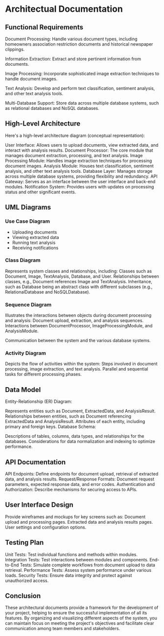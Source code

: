 # Architectual Documentation

## Functional Requirements

Document Processing: Handle various document types, including homeowners association restriction documents and historical newspaper clippings.

Information Extraction: Extract and store pertinent information from documents.

Image Processing: Incorporate sophisticated image extraction techniques to handle document images.

Text Analysis: Develop and perform text classification, sentiment analysis, and other text analysis tools.

Multi-Database Support: Store data across multiple database systems, such as relational databases and NoSQL databases.

## High-Level Architecture

Here's a high-level architecture diagram (conceptual representation):

User Interface: Allows users to upload documents, view extracted data, and interact with analysis results.
Document Processor: The core module that manages document extraction, processing, and text analysis.
Image Processing Module: Handles image extraction techniques for processing document images.
Analysis Module: Houses text classification, sentiment analysis, and other text analysis tools.
Database Layer: Manages storage across multiple database systems, providing flexibility and redundancy.
API Gateway: Serves as an interface between the user interface and back-end modules.
Notification System: Provides users with updates on processing status and other significant events.

## UML Diagrams

### Use Case Diagram

- Uploading documents
- Viewing extracted data
- Running text analysis
- Receiving notifications

### Class Diagram

Represents system classes and relationships, including:
Classes such as Document, Image, TextAnalysis, Database, and User.
Relationships between classes, e.g., Document references Image and TextAnalysis.
Inheritance, such as Database being an abstract class with different subclasses (e.g., RelationalDatabase and NoSQLDatabase).

### Sequence Diagram

Illustrates the interactions between objects during document processing and analysis:
Document upload, extraction, and analysis sequences.
Interactions between DocumentProcessor, ImageProcessingModule, and AnalysisModule.

Communication between the system and the various database systems.

### Activity Diagram

Depicts the flow of activities within the system:
Steps involved in document processing, image extraction, and text analysis.
Parallel and sequential tasks for different processing phases.

## Data Model

Entity-Relationship (ER) Diagram:

Represents entities such as Document, ExtractedData, and AnalysisResult.
Relationships between entities, such as Document referencing ExtractedData and AnalysisResult.
Attributes of each entity, including primary and foreign keys.
Database Schema:

Descriptions of tables, columns, data types, and relationships for the databases.
Considerations for data normalization and indexing to optimize performance.

## API Documentation

API Endpoints: Define endpoints for document upload, retrieval of extracted data, and analysis results.
Request/Response Formats: Document request parameters, expected response data, and error codes.
Authentication and Authorization: Describe mechanisms for securing access to APIs.

## User Interface Design

Provide wireframes and mockups for key screens such as:
Document upload and processing pages.
Extracted data and analysis results pages.
User settings and configuration options.

## Testing Plan

Unit Tests: Test individual functions and methods within modules.
Integration Tests: Test interactions between modules and components.
End-to-End Tests: Simulate complete workflows from document upload to data retrieval.
Performance Tests: Assess system performance under various loads.
Security Tests: Ensure data integrity and protect against unauthorized access.

## Conclusion

These architectural documents provide a framework for the development of your project, helping to ensure the successful implementation of all its features. By organizing and visualizing different aspects of the system, you can maintain focus on meeting the project's objectives and facilitate clear communication among team members and stakeholders.
